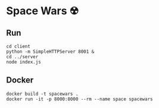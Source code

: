 # Space Wars ☢

## Run

	cd client
	python -m SimpleHTTPServer 8001 & 
	cd ../server
	node index.js

## Docker 

	docker build -t spacewars .
	docker run -it -p 8000:8000 --rm --name space spacewars
